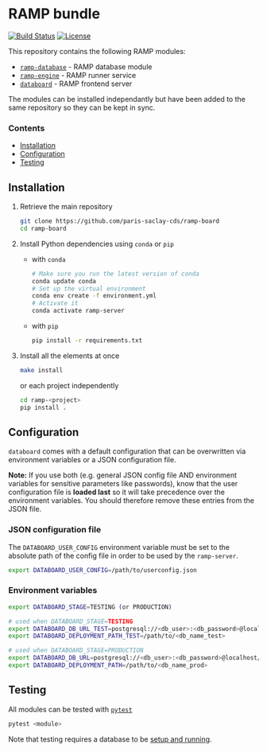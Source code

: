 # RAMP bundle

[![Build Status](https://travis-ci.com/paris-saclay-cds/ramp-board.svg?branch=master)](https://travis-ci.com/paris-saclay-cds/ramp-board)
[![License](https://img.shields.io/badge/License-BSD%203--Clause-blue.svg)](https://opensource.org/licenses/BSD-3-Clause)


This repository contains the following RAMP modules:

- [`ramp-database`](https://github.com/paris-saclay-cds/ramp-board/tree/master/ramp-database) - RAMP database module
- [`ramp-engine`](https://github.com/paris-saclay-cds/ramp-board/tree/master/ramp-engine) - RAMP runner service
- [`databoard`](https://github.com/paris-saclay-cds/ramp-board/tree/master/databoard) - RAMP frontend server

The modules can be installed independantly but have been added to the same repository so they can be kept in sync.


### Contents

- [Installation](#installation)
- [Configuration](#configuration)
- [Testing](#testing)


Installation
------------

1. Retrieve the main repository

    ```bash
    git clone https://github.com/paris-saclay-cds/ramp-board
    cd ramp-board
    ```

2. Install Python dependencies using `conda` or `pip`

    - with `conda`

      ```bash
      # Make sure you run the latest version of conda
      conda update conda
      # Set up the virtual environment
      conda env create -f environment.yml
      # Activate it
      conda activate ramp-server
      ```

    - with `pip`

      ```bash
      pip install -r requirements.txt
      ```

3. Install all the elements at once
    
    ```bash
    make install
    ```
  
   or each project independently 

    ```bash
    cd ramp-<project>
    pip install .
    ```


Configuration
-------------

`databoard` comes with a default configuration that can be overwritten via environment variables or a JSON configuration file.

**Note:** If you use both (e.g. general JSON config file AND environment variables for sensitive parameters like passwords), know that the user configuration file is **loaded last** so it will take precedence over the environment variables. You should therefore remove these entries from the JSON file.

### JSON configuration file


The `DATABOARD_USER_CONFIG` environment variable must be set to the absolute path of the config file in order to be used by the `ramp-server`.

```bash
export DATABOARD_USER_CONFIG=/path/to/userconfig.json
```

### Environment variables

```bash
export DATABOARD_STAGE=TESTING (or PRODUCTION)

# used when DATABOARD_STAGE=TESTING
export DATABOARD_DB_URL_TEST=postgresql://<db_user>:<db_password>@localhost/<db_name_test>
export DATABOARD_DEPLOYMENT_PATH_TEST=/path/to/<db_name_test>

# used when DATABOARD_STAGE=PRODUCTION
export DATABOARD_DB_URL=postgresql://<db_user>:<db_password>@localhost/<db_name_prod>
export DATABOARD_DEPLOYMENT_PATH=/path/to/<db_name_prod>
```


Testing
-------

All modules can be tested with [`pytest`][pytest]

```bash
pytest <module>
```

Note that testing requires a database to be [setup and running][dbsetup].


[pytest]: https://docs.pytest.org/en/latest/
[dbsetup]: ramp-database/README.md#set-up-of-a-postgresql-database